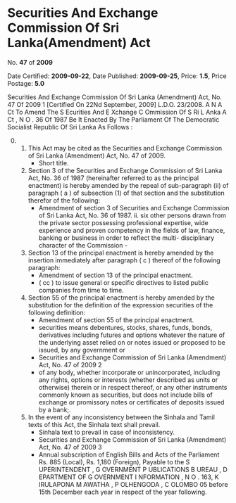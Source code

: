 # Securities And Exchange Commission Of Sri Lanka(Amendment) Act

No. **47** of **2009**

Date Certified: **2009-09-22**, Date Published: **2009-09-25**, Price: **1.5**, Price Postage: **5.0**

Securities And Exchange Commission Of Sri Lanka (Amendment) Act, No. 47 Of 2009 1
[Certified On 22Nd September, 2009]
L.D.O. 23/2008.
A N  A Ct   To   Amend   The  S Ecurities   And  E Xchange  C Ommission   Of S Ri  L Anka  A Ct , N O . 36  Of  1987
Be It Enacted By The Parliament Of The Democratic Socialist Republic Of Sri Lanka As Follows :

0. 
    1. This Act may be cited as the Securities and Exchange Commission of Sri Lanka (Amendment) Act, No. 47 of 2009.
        - Short title.
    2. Section 3 of the Securities and Exchange Commission of Sri Lanka Act, No. 36 of 1987 (hereinafter referred to as the principal enactment) is hereby amended by the repeal of sub-paragraph (ii) of paragraph ( a ) of subsection (1) of that section and the substitution therefor of the following:
        - Amendment of section 3 of Securities and Exchange Commission of Sri Lanka Act, No. 36 of 1987.
                ii. six other persons drawn from the private sector possessing professional expertise, wide experience and proven competency in the fields of law, finance, banking or business in order to reflect the multi- disciplinary character of the Commission
                    - 
    3. Section 13 of the principal enactment is hereby amended by the insertion immediately after paragraph ( c ) thereof of the following paragraph:
        - Amendment of section 13 of  the principal enactment.
        - ( cc ) to issue general or specific directives to listed public companies from time to time.
    4. Section 55 of the principal enactment is hereby amended by the substitution for the definition of the expression securities of the following definition:
        - Amendment of section 55 of  the principal enactment.
        - securities means debentures, stocks, shares, funds, bonds, derivatives including futures and options whatever the nature of the underlying asset relied on or notes issued or proposed to be issued, by any government or
        - Securities and Exchange Commission of Sri Lanka (Amendment) Act, No. 47 of 2009 2
        - of any body, whether incorporate or unincorporated, including any rights, options or interests (whether described as units or otherwise) therein or in respect thereof, or any other instruments commonly known as securities, but does not include bills of exchange or promissory notes or certificates of deposits issued by a bank;.
    5. In the event of any inconsistency between the Sinhala and Tamil texts of this Act, the Sinhala text shall prevail.
        - Sinhala text to prevail in case of inconsistency.
        - Securities and Exchange Commission of Sri Lanka (Amendment) Act, No. 47 of 2009 3
        - Annual subscription of English Bills and Acts of the Parliament Rs. 885 (Local), Rs. 1,180 (Foreign), Payable to the S UPERINTENDENT , G OVERNMENT  P UBLICATIONS   B UREAU , D EPARTMENT   OF G OVERNMENT   I NFORMATION ,  N O . 163,  K IRULAPONA  M AWATHA , P OLHENGODA , C OLOMBO  05  before  15th December each year in respect of the year following.